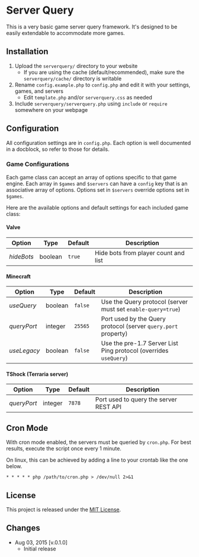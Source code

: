 # Server Query

This is a very basic game server query framework. It's designed to be easily extendable to accommodate more games.

## Installation

1. Upload the `serverquery/` directory to your website
   - If you are using the cache (default/recommended), make sure the `serverquery/cache/` directory is writable
2. Rename `config.example.php` to `config.php` and edit it with your settings, games, and servers
   - Edit `template.php` and/or `serverquery.css` as needed
3. Include `serverquery/serverquery.php` using `include` or `require` somewhere on your webpage

## Configuration

All configuration settings are in `config.php`. Each option is well documented in a docblock, so refer to those for details.

### Game Configurations

Each game class can accept an array of options specific to that game engine. Each array in `$games` and `$servers` can have a `config` key that is an associative array of options. Options set in `$servers` override options set in `$games`.

Here are the available options and default settings for each included game class:

#### Valve

Option      | Type    | Default | Description
----------- | ------- | ------- | -----------
*hideBots*  | boolean | `true`  | Hide bots from player count and list

#### Minecraft

Option      | Type    | Default | Description
----------- | ------- | ------- | -----------
*useQuery*  | boolean | `false` | Use the Query protocol (server must set `enable-query=true`)
*queryPort* | integer | `25565` | Port used by the Query protocol (server `query.port` property)
*useLegacy* | boolean | `false` | Use the pre-1.7 Server List Ping protocol (overrides `useQuery`)

#### TShock (Terraria server)

Option      | Type    | Default | Description
----------- | ------- | ------- | -----------
*queryPort* | integer | `7878`  | Port used to query the server REST API

## Cron Mode

With cron mode enabled, the servers must be queried by `cron.php`. For best results, execute the script once every 1 minute.

On linux, this can be achieved by adding a line to your crontab like the one below.
```
* * * * * php /path/to/cron.php > /dev/null 2>&1
```

## License

This project is released under the [MIT License](http://sguidetti.mit-license.org/).

## Changes

- Aug 03, 2015 [v.0.1.0]
   * Initial release
